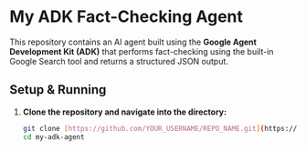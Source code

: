 # My ADK Fact-Checking Agent

This repository contains an AI agent built using the **Google Agent Development Kit (ADK)** that performs fact-checking using the built-in Google Search tool and returns a structured JSON output.

## Setup & Running

1. **Clone the repository and navigate into the directory:**
   ```bash
   git clone [https://github.com/YOUR_USERNAME/REPO_NAME.git](https://github.com/YOUR_USERNAME/REPO_NAME.git)
   cd my-adk-agent
